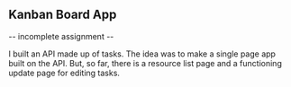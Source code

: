 ## Kanban Board App
-- incomplete assignment --

I built an API made up of tasks. The idea was to make a single page app built on the API. But, so far, there is a resource list page and a functioning update page for editing tasks.
